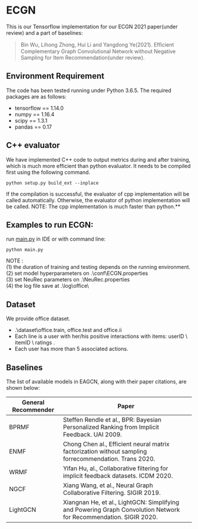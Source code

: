 # ECGN
This is our Tensorflow implementation for our ECGN 2021 paper(under review) and a part of baselines:

>Bin Wu, Lihong Zhong, Hui Li and Yangdong Ye(2021). Efﬁcient Complementary Graph Convolutional Network without Negative Sampling for Item Recommendation(under review).

## Environment Requirement
The code has been tested running under Python 3.6.5. The required packages are as follows:
* tensorflow == 1.14.0
* numpy == 1.16.4
* scipy == 1.3.1
* pandas == 0.17

## C++ evaluator
We have implemented C++ code to output metrics during and after training, which is much more efficient than python evaluator. It needs to be compiled first using the following command. 
```
python setup.py build_ext --inplace
```
If the compilation is successful, the evaluator of cpp implementation will be called automatically.
Otherwise, the evaluator of python implementation will be called.
NOTE: The cpp implementation is much faster than python.**

## Examples to run ECGN:
run [main.py](./main.py) in IDE or with command line:
```
python main.py
```

NOTE :   
(1) the duration of training and testing depends on the running environment.  
(2) set model hyperparameters on .\conf\ECGN.properties  
(3) set NeuRec parameters on .\NeuRec.properties  
(4) the log file save at .\log\office\  

## Dataset
We provide office dataset.
  * .\dataset\office.train, office.test and office.ii
  *  Each line is a user with her/his positive interactions with items: userID \ itemID \ ratings .
  *  Each user has more than 5 associated actions.

## Baselines
The list of available models in EAGCN, along with their paper citations, are shown below:

| General Recommender | Paper                                                                                                         |
|---------------------|---------------------------------------------------------------------------------------------------------------|
| BPRMF               | Steffen Rendle et al., BPR: Bayesian Personalized Ranking from Implicit Feedback. UAI 2009.                   |
| ENMF                | Chong Chen al., Efficient neural matrix factorization without sampling forrecommendation. Trans 2020.         |
| WRMF                | Yifan Hu,  al., Collaborative filtering for implicit feedback datasets. ICDM 2020.                            |
| NGCF                | Xiang Wang, et al., Neural Graph Collaborative Filtering. SIGIR 2019.                                         |
| LightGCN            | Xiangnan He, et al., LightGCN: Simplifying and Powering Graph Convolution Network for Recommendation. SIGIR 2020.|
